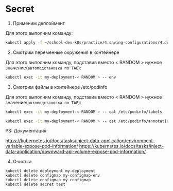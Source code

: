 # Secret

1) Применим деплоймент

Для этого выполним команду:

```bash
kubectl apply -f ~/school-dev-k8s/practice/4.saving-configurations/4.downward/
```

2) Смотрим переменные окружения в контейнере

Для этого выполним команду, подставив вместо < RANDOM > нужное значение(`автоподстановка по TAB`):

```bash
kubectl exec -it my-deployment-< RANDOM > -- env
```

3) Смотрим файлы в контейнере /etc/podinfo

Для этого выполним команду, подставив вместо < RANDOM > нужное значение(`автоподстановка по TAB`):

```bash
kubectl exec -it my-deployment-< RANDOM > -- cat /etc/podinfo/labels

kubectl exec -it my-deployment-< RANDOM > -- cat /etc/podinfo/annotations
```

PS: Документация

https://kubernetes.io/docs/tasks/inject-data-application/environment-variable-expose-pod-information/
https://kubernetes.io/docs/tasks/inject-data-application/downward-api-volume-expose-pod-information/

4) Очистка

```
kubectl delete deployment my-deployment
kubectl delete configmap my-configmap-env
kubectl delete configmap my-configmap
kubectl delete secret test
```
